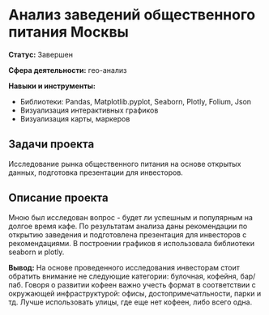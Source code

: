 # Анализ заведений общественного питания Москвы

**Статус:** Завершен

**Сфера деятельности:** гео-анализ

**Навыки и инструменты:**

- Библиотеки: Pandas, Matplotlib.pyplot, Seaborn, Plotly, Folium, Json
- Визуализация интерактивных графиков
- Визуализация карты, маркеров

## Задачи проекта
Исследование рынка общественного питания на основе открытых данных, подготовка презентации для инвесторов.

## Описание проекта
Мною был исследован вопрос - будет ли успешным и популярным на долгое время кафе. По результатам анализа даны рекомендации по открытию заведения и подготовлена презентация для инвесторов с рекомендациями. В построении графиков я использовала библиотеки seaborn и plotly. 

**Вывод:** На основе проведенного исследования инвесторам стоит обратить внимание не следующие категории: булочная, кофейня, бар/паб. Говоря о развитии кофеен важно учесть формат в соответствии с окружающей инфраструктурой: офисы, достопримечатльности, парки и тд. Лучше использовать улицы, где еще нет кофеен, либо всего одна.

